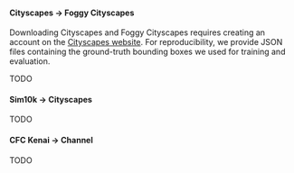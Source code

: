 #### Cityscapes &rarr; Foggy Cityscapes
Downloading Cityscapes and Foggy Cityscapes requires creating an account on the [Cityscapes website](https://www.cityscapes-dataset.com/). For reproducibility, we provide JSON files containing the ground-truth bounding boxes we used for training and evaluation.

TODO

#### Sim10k &rarr; Cityscapes

TODO

#### CFC Kenai &rarr; Channel

TODO
